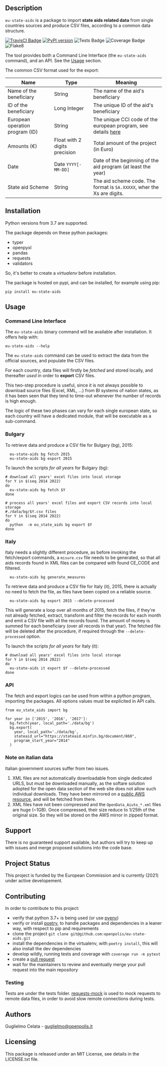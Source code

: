 ## Description

`eu-state-aids` is a package to import **state aids related data** from single countries sources
and produce CSV files, according to a common data structure.

[![TravisCI Badge](https://travis-ci.com/openpolis/eu-state-aids.svg?branch=master "TravisCI building status")](https://travis-ci.com/github/openpolis/eu-state-aids)
[![PyPI version](https://badge.fury.io/py/eu-state-aids.svg)](https://badge.fury.io/py/eu-state-aids)
![Tests Badge](https://op-badges.s3.eu-west-1.amazonaws.com/eu-state-aids/tests-badge.svg?2)
![Coverage Badge](https://op-badges.s3.eu-west-1.amazonaws.com/eu-state-aids/coverage-badge.svg?2)
![Flake8](https://op-badges.s3.eu-west-1.amazonaws.com/eu-state-aids/flake8-badge.svg?2)

The tool provides both a Command Line Interface (the `eu-state-aids` command), 
and an API. See the [Usage](#Usage) section.

The common CSV format used for the export:

|Name|Type|Meaning|
|----|----|-------|
|Name of the beneficiary| String | The name of the aid's beneficiary|
|ID of the beneficiary| Long Integer | The unique ID of the aid's beneficiary|
|European operation program (ID)| String | The unique CCI code of the european program, see details [here](https://ec.europa.eu/sfc/sites/sfc2014/files/QG+pdf/CCI_0.pdf) |
|Amounts (€)| Float with 2 digits precision | Total amount of the project (in Euro) |
|Date| Date `YYYY[-MM-DD]` | Date of the beginning of the aid program (at least the year) |
|State aid Scheme| String | The aid scheme code. The format is `SA.XXXXX`, wher the Xs are digits. |


## Installation

Python versions from 3.7 are supported.
 
The package depends on these python packages:
* typer
* openpyxl
* pandas
* requests
* validators

So, it's better to create a *virtualenv* before installation.

The package is hosted on pypi, and can be installed, for example using pip:

    pip install eu-state-aids 


## Usage

### Command Line Interface
The `eu-state-aids` binary command will be available after installation. 
It offers help with:

    eu-state-aids --help

The `eu-state-aids` command can be used to extract the data from the official sources, 
and populate the CSV files.

For each country, data files will firstly be *fetched* and stored locally, 
and thereafter *used* in order to **export** CSV files.

This two-step procedure is useful, since it is not always possible to download source files (Excel, XML, ...) from 
BI systems of nation states, as it has been seen that they tend to time-out whenever the number of records is 
high enough.

The logic of these two phases can vary for each single european state, so each country will have a dedicated module,
that will be executable as a sub-command.


### Bulgary
To retrieve data and produce a CSV file for Bulgary (bg), 2015:
 
      eu-state-aids bg fetch 2015
      eu-state-aids bg export 2015

To launch the scripts *for all years* for Bulgary (bg):

    # download all years' excel files into local storage 
    for Y in $(seq 2014 2022)
    do 
      eu-state-aids bg fetch $Y
    done
    
    # process all years' excel files and export CSV records into local storage 
    #./data/bg/$Y.csv files
    for Y in $(seq 2014 2022)
    do
      python  -m eu_state_aids bg export $Y
    done

### Italy
Italy needs a slightly different procedure, as before invoking the fetch/export commands,
a `misure.csv` file needs to be generated, so that all aids records found in XML files can be
compared with found CE_CODE and filtered.

      eu-state-aids bg generate_measures

To retrieve data and produce a CSV file for Italy (it), 2015, there is actually no need to fetch the file,
as files have been copied on a reliable source.
 
      eu-state-aids bg export 2015 --delete-processed

This will generate a loop over all months of 2015, fetch the files, if they're not already fetched, 
extract, transform and filter the records for each month and emit a CSV file with all the records found.
The amount of money is summed for each beneficiary (over all records in that year). The fetched file will be deleted
after the procedure, if required through the `--delete-processed` option.

To launch the scripts *for all years* for Italy (it):

    # download all years' excel files into local storage 
    for Y in $(seq 2014 2022)
    do 
      eu-state-aids it export $Y --delete-processed
    done


### API
The fetch and export logics can be used from within a python program, 
importing the packages. All options values must be explicited in API calls.

    from eu_state_aids import bg

    for year in ['2015', '2016', '2017']:
      bg.fetch(year, local_path='./data/bg')
      bg.export(
        year, local_path='./data/bg', 
        stateaid_url="https://stateaid.minfin.bg/document/860", 
        program_start_year="2014"
      )
  

### Note on italian data

Italian government sources suffer from two issues.
1. XML files are not automatically downloadable from single dedicated URLS, but must be downloaded manually,
as the softare solution adopted for the open data section of the web site does not allow such individual downloads.
They have been mirrored on a [public AWS resource](http://eu-state-aids.s3-website-eu-west-1.amazonaws.com/it/rna_mirror/), 
and will be fetched from there.
2. XML files have not been compressed and the `OpenData_Aiuto_*.xml` files are huge (~1GB). Once compressed, 
their size reduce to 1/25th of the original size. So they will be stored on the AWS mirror in zipped format.
 
## Support

There is no guaranteed support available, but authors will try to keep up with issues 
and merge proposed solutions into the code base.

## Project Status
This project is funded by the European Commission and is currently (2021) under active developement.

## Contributing
In order to contribute to this project:
* verify that python 3.7+ is being used (or use [pyenv](https://github.com/pyenv/pyenv))
* verify or install [poetry](https://python-poetry.org/), to handle packages and dependencies in a leaner way, 
  with respect to pip and requirements
* clone the project `git clone git@github.com:openpolis/eu-state-aids.git` 
* install the dependencies in the virtualenv, with `poetry install`,
  this will also install the dev dependencies
* develop wildly, running tests and coverage with `coverage run -m pytest`
* create a [pull request](https://docs.github.com/en/github/collaborating-with-pull-requests/proposing-changes-to-your-work-with-pull-requests/about-pull-requests)
* wait for the maintainers to review and eventually merge your pull request into the main repository

### Testing
Tests are under the tests folder. [requests-mock](https://requests-mock.readthedocs.io/en/latest/index.html)
is used to mock requests to remote data files, in order to avoid slow remote connections during tests.

## Authors
Guglielmo Celata - guglielmo@openpolis.it

## Licensing
This package is released under an MIT License, see details in the LICENSE.txt file.
